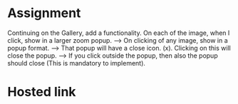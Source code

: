 # Assignment
Continuing on the Gallery, add a functionality. On each of the image, when I click, show in a larger zoom popup. --> On clicking of any image, show in a popup format. --> That popup will have a close icon. (x). Clicking on this will close the popup. --> If you click outside the popup, then also the popup should close (This is mandatory to implement).
# Hosted link